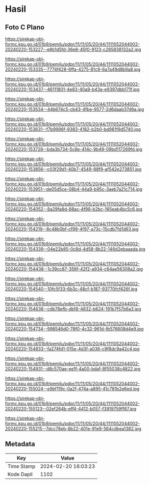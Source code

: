 # Hasil

## Foto C Plano

https://sirekap-obj-formc.kpu.go.id/01b9/pemilu/pdpr/11/11/05/20/44/1111052044002-20240220-153227--e8b1d5fd-36e8-45f0-9123-c285838132a2.jpg

https://sirekap-obj-formc.kpu.go.id/01b9/pemilu/pdpr/11/11/05/20/44/1111052044002-20240220-153335--7774f428-6ffa-4275-81c9-6a7a49d8b9a8.jpg

https://sirekap-obj-formc.kpu.go.id/01b9/pemilu/pdpr/11/11/05/20/44/1111052044002-20240220-153437--46111801-4e83-40a9-b43a-e9397dbb171f.jpg

https://sirekap-obj-formc.kpu.go.id/01b9/pemilu/pdpr/11/11/05/20/44/1111052044002-20240220-153534--44b674c5-cb43-4fbe-9577-2d6daab37d6a.jpg

https://sirekap-obj-formc.kpu.go.id/01b9/pemilu/pdpr/11/11/05/20/44/1111052044002-20240220-153631--f7b9996f-9383-4182-b2b0-bd981f9d5740.jpg

https://sirekap-obj-formc.kpu.go.id/01b9/pemilu/pdpr/11/11/05/20/44/1111052044002-20240220-153728--bda3b734-5c8e-414c-9b49-09bd117269fd.jpg

https://sirekap-obj-formc.kpu.go.id/01b9/pemilu/pdpr/11/11/05/20/44/1111052044002-20240220-153856--c03f29d1-40b7-4549-88f9-af542e273851.jpg

https://sirekap-obj-formc.kpu.go.id/01b9/pemilu/pdpr/11/11/05/20/44/1111052044002-20240220-153951--de05d5ce-08b4-44a9-b95c-3aeb7a21c714.jpg

https://sirekap-obj-formc.kpu.go.id/01b9/pemilu/pdpr/11/11/05/20/44/1111052044002-20240220-154052--8a29fa8d-88ac-4f98-b2bc-165eab4bc5c6.jpg

https://sirekap-obj-formc.kpu.go.id/01b9/pemilu/pdpr/11/11/05/20/44/1111052044002-20240220-154219--8c48b0bf-cf99-4f97-a73c-15cdb7fd1d63.jpg

https://sirekap-obj-formc.kpu.go.id/01b9/pemilu/pdpr/11/11/05/20/44/1111052044002-20240220-154339--04e22b85-0c8d-4d58-8b22-146d2ebaaada.jpg

https://sirekap-obj-formc.kpu.go.id/01b9/pemilu/pdpr/11/11/05/20/44/1111052044002-20240220-154438--1c39cc87-356f-42f2-a934-c64ae56308a2.jpg

https://sirekap-obj-formc.kpu.go.id/01b9/pemilu/pdpr/11/11/05/20/44/1111052044002-20240220-154540--10fc5f33-6b3c-48cf-b187-93770fcf426f.jpg

https://sirekap-obj-formc.kpu.go.id/01b9/pemilu/pdpr/11/11/05/20/44/1111052044002-20240220-154638--cdb78efb-dbf8-4832-b624-191b7f57b6a3.jpg

https://sirekap-obj-formc.kpu.go.id/01b9/pemilu/pdpr/11/11/05/20/44/1111052044002-20240220-154734--998546d0-78f0-4c32-961d-fb576608d4e9.jpg

https://sirekap-obj-formc.kpu.go.id/01b9/pemilu/pdpr/11/11/05/20/44/1111052044002-20240220-154833--fa274fd1-015e-4d3f-a036-c9f8dc9a42c4.jpg

https://sirekap-obj-formc.kpu.go.id/01b9/pemilu/pdpr/11/11/05/20/44/1111052044002-20240220-154931--d8c570ae-ee1f-4a00-bdaf-8f55038c4822.jpg

https://sirekap-obj-formc.kpu.go.id/01b9/pemilu/pdpr/11/11/05/20/44/1111052044002-20240220-155024--e9bf119c-0a2f-474a-a895-41c781b2e6ed.jpg

https://sirekap-obj-formc.kpu.go.id/01b9/pemilu/pdpr/11/11/05/20/44/1111052044002-20240220-155123--02ef264b-eff4-4412-b057-f3919759ff87.jpg

https://sirekap-obj-formc.kpu.go.id/01b9/pemilu/pdpr/11/11/05/20/44/1111052044002-20240220-155215--7dcc78eb-8b22-401e-91e9-564cdbea1382.jpg


## Metadata

| Key        | Value               |
| ---------- | ------------------- |
| Time Stamp | 2024-02-20 16:03:23 |
| Kode Dapil | 1102                |




